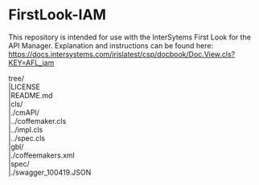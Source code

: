 # FirstLook-IAM 

This repository is intended for use with the InterSytems First Look for the API Manager.
Explanation and instructions can be found here: https://docs.intersystems.com/irislatest/csp/docbook/Doc.View.cls?KEY=AFL_iam

tree/  
|LICENSE  
|README.md  
|cls/  
|./cmAPI/  
|../coffemaker.cls  
|../impl.cls  
|../spec.cls  
|gbl/  
|./coffeemakers.xml  
|spec/  
|./swagger_100419.JSON  
